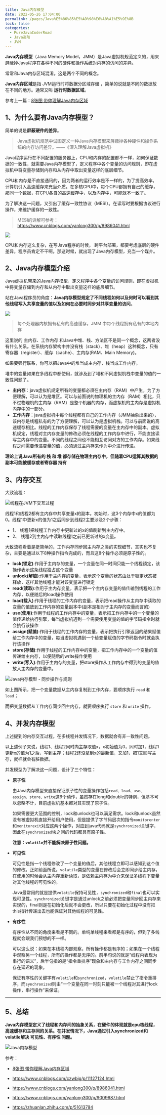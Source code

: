 ```yaml
---
title: Java内存模型
date: 2022-05-26 17:04:00
permalink: /pages/Java%E5%86%85%E5%AD%98%E6%A8%A1%E5%9E%8B
lock: false
categories: 
  - PureJavaCoderRoad
  - Java高阶
  - JVM
---
```

**Java内存模型**（Java Memory Model，JMM）是Java虚拟机规范定义的，用来屏蔽掉Java程序在各种不同的硬件和操作系统对内存的访问的差异。

常常和Java内存区域混淆，这是两个不同的概念。

**Java内存区域**是指 JVM运行时将数据分区域存储 ，简单的说就是不同的数据放在不同的地方。通常又叫 **运行时数据区域**。

参考上一篇：[8张图 带你理解Java内存区域](http://mp.weixin.qq.com/s?__biz=MzAxNTc4ODYzOQ==&mid=2247485021&idx=1&sn=3983dd8d64585363f1c3ff05fdd5bd78&chksm=9bfff96dac88707bead8bf17eb4ee7f2a569353b1988b9f07496976c889d6f5dd4d0e3bce552&scene=21#wechat_redirect)

## 1、为什么要有Java内存模型？

简单的说是**屏蔽硬件的差异**。

> Java虚拟机规范中试图定义一种Java内存模型来屏蔽掉各种硬件和操作系统的内存访问差异。——《深入理解Java虚拟机》

Java程序运行在不同配置的服务器上，CPU和内存的配置都不一样，如何保证数据的一致性，就需要Java内存模型了，定义程序中各个变量的访问规则，即在虚拟机中将变量存储到内存和从内存中取出变量这样的底层细节。

CPU和内存是不直接通讯的，因为两者的运行效率是不一样的，为了提高效率，计算机引入高速缓存来充当介质。在多核CPU中，每个CPU都拥有自己的缓存，那同一个数据，在CPU各自的高速缓存中，以及内存中，可能就不一致了。

为了解决这一问题，又引出了缓存一致性协议（MESI）。在读写时要根据协议进行操作，来维护缓存的一致性。

> MESI的详解可参考：https://www.cnblogs.com/yanlong300/p/8986041.html


 ![ ](https://cdn.jsdelivr.net/gh/DogerRain/image@main/img/image-20201123221127256.png)



CPU和内存这么复杂，在写Java程序的时候， 跨平台部署，都要考虑底层的硬件差异，程序员肯定不干啊，那这时候，就出现了Java内存模型，充当一个媒介。



## 2、Java内存模型介绍

Java虚拟机带来的Java内存模型，定义程序中各个变量的访问规则，即在虚拟机中将变量存储到内存和从内存中取出变量这样的底层细节。

站在Java程序员的角度：**Java内存模型规定了不同线程如何以及何时可以看到其他线程写入共享变量的值以及如何在必要时同步对共享变量的访问**。

![ ](https://cdn.jsdelivr.net/gh/DogerRain/image@main/img/image-20201123220337582.png)

>每个处理器内核拥有私有的高速缓存，JMM 中每个线程拥有私有的本地内存

这里说的 主内存、工作内存 和Java中堆、栈、方法区不是同一个概念，这两者没有什么关系。在系统内存架构中并没有栈（stack）、堆（heap）这种概念，只有寄存器（register）、缓存（cache）、主内存(RAM、Main Memory)。

如果要强行联系，你可以把Java中的堆当成主内存，栈当成工作内存。

堆中的变量如果在多线程中都使用，就涉及到了堆和不同虚拟机栈中变量的值的一致性问题了。

- **主内存**：java虚拟机规定所有的变量都必须在主内存（RAM）中产生，为了方便理解，可以认为是堆区。可以与前面说的物理机的主内存（RAM）相比，只不过物理机的主内存（RAM）是整个机器的内存，而虚拟机的主内存是虚拟机内存中的一部分。
- **工作内存**：java虚拟机中每个线程都有自己的工作内存（JMM抽象出来的），该内存是线程私有的为了方便理解，可以认为是虚拟机栈。可以与前面说的高速缓存相比。线程的工作内存保存了线程需要的变量在主内存中的副本。虚拟机规定，线程对主内存变量的修改必须在线程的工作内存中进行，不能直接读写主内存中的变量。不同的线程之间也不能相互访问对方的工作内存。如果线程之间需要传递变量的值，必须通过主内存来作为中介进行传递。

**理论上说Java所有的 栈 和 堆 都存储在物理主内存中，但随着CPU运算其数据的副本可能被缓存或者寄存器 持有**



## 3、内存交互

大致流程：

![线程在JVM下交互过程](https://cdn.jsdelivr.net/gh/DogerRain/image@main/img/image-20201123222402791.png)

线程1和线程2都有主内存中共享变量x的副本，初始时，这3个内存中x的值都为0。线程1中更新x的值为1之后同步到线程2主要涉及2个步骤：

- 1、 线程1把线程工作内存中更新过的x的值刷新到主内存中。
- 2、 线程2到主内存中读取线程1之前已更新过的x变量。



大致流程看着是挺简单的，工作内存同步回主内存之类的实现细节，其实也不复杂，主要是通过以下8种操作指令完成的，而且这8个操作必须是原子性的。

- **lock(锁定)**:作用于主内存的变量，一个变量在同一时间只能一个线程锁定，该操作表示这条线程独占这个变量
- **unlock(解锁)**:作用于主内存的变量，表示这个变量的状态由处于锁定状态被释放，这样其他线程才能对该变量进行锁定
- **read(读取)**:作用于主内存变量，表示把一个主内存变量的值传输到线程的工作内存，以便随后的load操作使用
- **load(载入)**:作用于线程的工作内存的变量，表示把read操作从主内存中读取的变量的值放到工作内存的变量副本中(副本是相对于主内存的变量而言的)
- **use(使用)**:作用于线程的工作内存中的变量，表示把工作内存中的一个变量的值传递给执行引擎，每当虚拟机遇到一个需要使用变量的值的字节码指令时就会执行该操作
- **assign(赋值)**:作用于线程的工作内存的变量，表示把执行引擎返回的结果赋值给工作内存中的变量，每当虚拟机遇到一个给变量赋值的字节码指令时就会执行该操作
- **store(存储)**:作用于线程的工作内存中的变量，把工作内存中的一个变量的值传递给主内存，以便随后的write操作使用
- **write(写入)**:作用于主内存的变量，把store操作从工作内存中得到的变量的值放入主内存的变量中。

![Java内存模型 - 同步操作与规则 ](https://cdn.jsdelivr.net/gh/DogerRain/image@main/img/image-20201123223500627.png)



如上图所示，把一个变量数据从主内存复制到工作内存，要顺序执行 `read` 和 `load`；

而把变量数据从工作内存同步回主内存，就要顺序执行 `store` 和 `write` 操作。

## 4、并发内存模型

上述提到的内存交互过程，在多线程并发情况下，数据就会有非一致性问题。

以上述例子来说，线程1、线程2同时向主存取值x，x初始值为0，同时加1，线程1更新x的值为1之后，写到主存；线程2还没拿到x的最新值，又加1，把1又回写主存，就样就会有脏数据。

并发模型为了解决这一问题，设计了三个特性：

- **原子性**

  由Java内存模型来直接保证原子性的变量操作包括`read、load、use、assign、store、write`这6个动作，虽然存在long和double的特例，但基本可以忽略不计，目前虚拟机基本都对其实现了原子性。

  

  如果需要更大范围的控制，lock和unlock也可以满足需求。lock和unlock虽然没有被虚拟机直接开给用户使用，但是提供了字节码层次的指令`monitorenter`和`monitorexit`对应这两个操作，对应到java代码就是`synchronized`关键字，因此在`synchronized`块之间的代码都具有原子性。

  **注意：`volatile`并不能解决原子性问题。**

- **可见性**

  可见性是指一个线程修改了一个变量的值后，其他线程立即可以感知到这个值的修改。正如前面所说，`volatile`类型的变量在修改后会立即同步给主内存，在使用的时候会从主内存重新读取，是依赖主内存为中介来保证多线程下变量对其他线程的可见性的。

  

  Java最常用的就是提供`volatile`保持可见性，`synchronized`和`final`也可以实现可见性。`synchronized`关键字是通过unlock之前必须把变量同步回主内存来实现的，final则是在初始化后就不会更改，所以只要在初始化过程中没有把this指针传递出去也能保证对其他线程的可见性。

  

- **有序性**

  有序性从不同的角度来看是不同的。单纯单线程来看都是有序的，但到了多线程就会跟我们预想的不一样。
  
  
  
  可以这么说：如果在本线程内部观察，所有操作都是有序的；如果在一个线程中观察另一个线程，所有的操作都是无序的。前半句说的就是“线程内表现为串行的语义”，后半句指的是“指令重排序”现象和主内存与工作内存之间同步存在延迟的现象。
  
  
  
  保证有序性的关键字有`volatile`和`synchronized`，`volatile`禁止了指令重排序，而`synchronized`则由“一个变量在同一时刻只能被一个线程对其进行lock操作，串行操作”来保证。

---

##  5、总结

**Java内存模型定义了线程和内存间的抽象关系，在硬件的体现就是cpu核线程，高速缓存和主存间的关系。在并发情况下，Java通过引入synchronized和volatile解决 可见性、有序性 问题。**

![Java内存模型](https://blog-1253198264.cos.ap-guangzhou.myqcloud.com/Java内存模型.png)

参考：

- [8张图 带你理解Java内存区域](http://mp.weixin.qq.com/s?__biz=MzAxNTc4ODYzOQ==&mid=2247485021&idx=1&sn=3983dd8d64585363f1c3ff05fdd5bd78&chksm=9bfff96dac88707bead8bf17eb4ee7f2a569353b1988b9f07496976c889d6f5dd4d0e3bce552&scene=21#wechat_redirect)

- https://www.cnblogs.com/czwbig/p/11127124.html
- https://www.cnblogs.com/yanlong300/p/8986041.html
- https://www.cnblogs.com/yanlong300/p/9009687.html
- https://zhuanlan.zhihu.com/p/51613784
